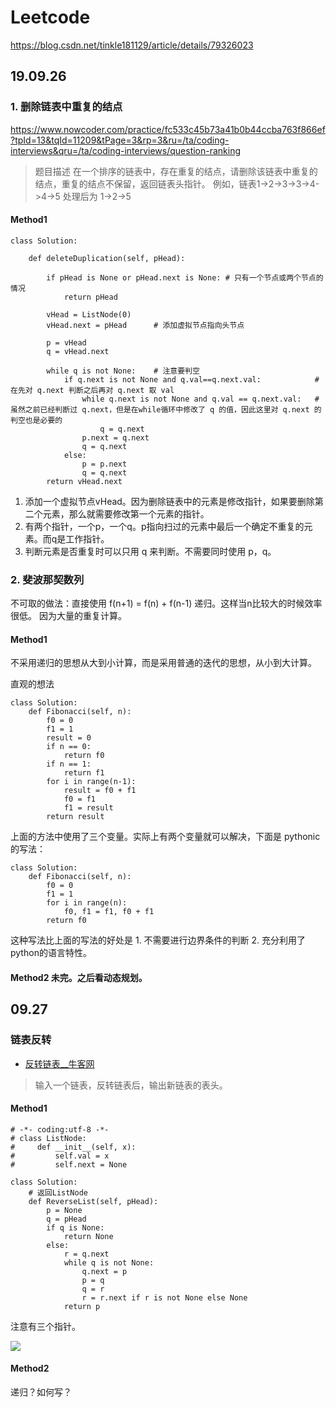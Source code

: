 # Leetcode

https://blog.csdn.net/tinkle181129/article/details/79326023

## 19.09.26

### 1. 删除链表中重复的结点

https://www.nowcoder.com/practice/fc533c45b73a41b0b44ccba763f866ef?tpId=13&tqId=11209&tPage=3&rp=3&ru=/ta/coding-interviews&qru=/ta/coding-interviews/question-ranking

>
>题目描述
>在一个排序的链表中，存在重复的结点，请删除该链表中重复的结点，重复的结点不保留，返回链表头指针。 例如，链表1->2->3->3->4->4->5 处理后为 1->2->5

#### Method1

```
class Solution:
 
    def deleteDuplication(self, pHead):
 
        if pHead is None or pHead.next is None: # 只有一个节点或两个节点的情况
            return pHead
         
        vHead = ListNode(0)
        vHead.next = pHead      # 添加虚拟节点指向头节点
         
        p = vHead
        q = vHead.next
         
        while q is not None:    # 注意要判空
            if q.next is not None and q.val==q.next.val:            # 在先对 q.next 判断之后再对 q.next 取 val
                while q.next is not None and q.val == q.next.val:   # 虽然之前已经判断过 q.next，但是在while循环中修改了 q 的值，因此这里对 q.next 的判空也是必要的
                    q = q.next
                p.next = q.next
                q = q.next
            else:
                p = p.next
                q = q.next
        return vHead.next
```

1. 添加一个虚拟节点vHead。因为删除链表中的元素是修改指针，如果要删除第二个元素，那么就需要修改第一个元素的指针。
2. 有两个指针，一个p，一个q。p指向扫过的元素中最后一个确定不重复的元素。而q是工作指针。
3. 判断元素是否重复时可以只用 q 来判断。不需要同时使用 p，q。


### 2. 斐波那契数列

不可取的做法：直接使用 f(n+1) = f(n) + f(n-1) 递归。这样当n比较大的时候效率很低。
因为大量的重复计算。

#### Method1

不采用递归的思想从大到小计算，而是采用普通的迭代的思想，从小到大计算。

直观的想法

```
class Solution:
    def Fibonacci(self, n):
        f0 = 0
        f1 = 1
        result = 0
        if n == 0:
            return f0
        if n == 1:
            return f1
        for i in range(n-1):
            result = f0 + f1
            f0 = f1
            f1 = result
        return result
```

上面的方法中使用了三个变量。实际上有两个变量就可以解决，下面是 pythonic的写法：


```
class Solution:
    def Fibonacci(self, n):
        f0 = 0
        f1 = 1
        for i in range(n):
            f0, f1 = f1, f0 + f1
        return f0
```

这种写法比上面的写法的好处是 1. 不需要进行边界条件的判断 2. 充分利用了python的语言特性。

#### Method2 未完。之后看动态规划。


## 09.27

### 链表反转

- [反转链表__牛客网](https://www.nowcoder.com/questionTerminal/75e878df47f24fdc9dc3e400ec6058ca)

>输入一个链表，反转链表后，输出新链表的表头。

#### Method1

```
# -*- coding:utf-8 -*-
# class ListNode:
#     def __init__(self, x):
#         self.val = x
#         self.next = None

class Solution:
    # 返回ListNode
    def ReverseList(self, pHead):
        p = None
        q = pHead
        if q is None:
            return None
        else:
            r = q.next
            while q is not None:
                q.next = p
                p = q
                q = r
                r = r.next if r is not None else None
            return p
```

注意有三个指针。

![](/Users/ed/PycharmProjects/leetcode/images/IMG_C5BCA10C8143-1.jpeg)

#### Method2 

递归？如何写？

